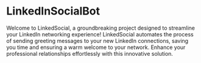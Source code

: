 # LinkedInSocialBot
Welcome to LinkedSocial, a groundbreaking project designed to streamline your LinkedIn networking experience! LinkedSocial automates the process of sending greeting messages to your new LinkedIn connections, saving you time and ensuring a warm welcome to your network. Enhance your professional relationships effortlessly with this innovative solution.
